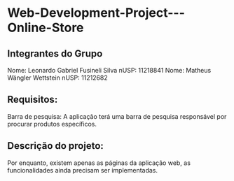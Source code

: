 # Web-Development-Project---Online-Store

## Integrantes do Grupo
Nome: Leonardo Gabriel Fusineli Silva           nUSP: 11218841
Nome: Matheus Wängler Wettstein                 nUSP: 11212682

## Requisitos:

Barra de pesquisa: A aplicação terá uma barra de pesquisa responsável por procurar produtos específicos.

## Descrição do projeto:

Por enquanto, existem apenas as páginas da aplicação web, as funcionalidades ainda precisam ser implementadas.
